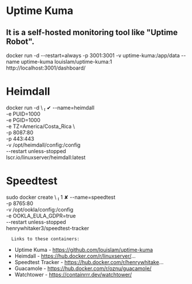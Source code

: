 # Uptime Kuma
## It is a self-hosted monitoring tool like "Uptime Robot".
docker run -d --restart=always -p 3001:3001 -v uptime-kuma:/app/data --name uptime-kuma louislam/uptime-kuma:1
http://localhost:3001/dashboard/


# Heimdall
docker run -d \                                                                                                                                              ✔ 
  --name=heimdall \
  -e PUID=1000 \
  -e PGID=1000 \
  -e TZ=America/Costa_Rica \      
  -p 8087:80 \
  -p 443:443 \
  -v /opt/heimdall/config:/config \
  --restart unless-stopped \
  lscr.io/linuxserver/heimdall:latest
  
  # Speedtest
  sudo docker create \                                                                                                                                       1 ✘ 
      --name=speedtest \
      -p 8765:80 \
      -v /opt/ookla/config:/config \
      -e OOKLA_EULA_GDPR=true \
      --restart unless-stopped \
      henrywhitaker3/speedtest-tracker
      
      
      
      
      
      
      Links to these containers:
- Uptime Kuma - https://github.com/louislam/uptime-kuma
- Heimdall - https://hub.docker.com/r/linuxserver/...
- Speedtest Tracker - https://hub.docker.com/r/henrywhitake...
- Guacamole - https://hub.docker.com/r/oznu/guacamole/
- Watchtower - https://containrrr.dev/watchtower/
